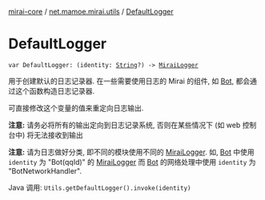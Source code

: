 [mirai-core](../index.md) / [net.mamoe.mirai.utils](index.md) / [DefaultLogger](./-default-logger.md)

# DefaultLogger

`var DefaultLogger: (identity: `[`String`](https://kotlinlang.org/api/latest/jvm/stdlib/kotlin/-string/index.html)`?) -> `[`MiraiLogger`](-mirai-logger/index.md)

用于创建默认的日志记录器. 在一些需要使用日志的 Mirai 的组件, 如 [Bot](../net.mamoe.mirai/-bot/index.md), 都会通过这个函数构造日志记录器.

可直接修改这个变量的值来重定向日志输出.

**注意:** 请务必将所有的输出定向到日志记录系统, 否则在某些情况下 (如 web 控制台中) 将无法接收到输出

**注意:** 请为日志做好分类, 即不同的模块使用不同的 [MiraiLogger](-mirai-logger/index.md).
如, [Bot](../net.mamoe.mirai/-bot/index.md) 中使用 `identity` 为 "Bot(qqId)" 的 [MiraiLogger](-mirai-logger/index.md)
而 [Bot](../net.mamoe.mirai/-bot/index.md) 的网络处理中使用 `identity` 为 "BotNetworkHandler".

Java 调用: `Utils.getDefaultLogger().invoke(identity)`

